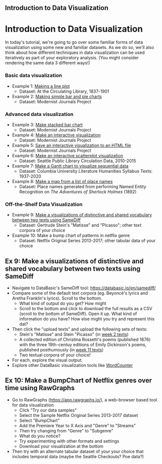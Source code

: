 ## Introduction to Data Visualization

# Introduction to Data Visualization

In today's tutorial, we're going to go over some familiar forms of data visualization using some new and familiar datasets. As we do so, we'll also think about how different techniques in data visualization can be used iteratively as part of your exploratory analysis. (You might consider rendering the same data 3 different ways!)

### Basic data visualization

+ Example 1: [Making a line plot](#scrollTo=6fWu_GQeQJEp)
    + Dataset: At the Circulating Library, 1837-1901
+ Example 2: [Making simple bar and pie charts](#scrollTo=APZYKu1UQJEw)
    + Dataset: Modernist Journals Project

### Advanced data visualization

+ Example 3: [Make stacked bar chart](#scrollTo=gf2-bS5TQJEz)
    + Dataset: Modernist Journals Project
+ Example 4: [Make an interactive visualization](#scrollTo=UdprD16kQJE2) 
    + Dataset: Modernist Journals Project
+ Example 5: [Save an interactive visualization to an HTML file](#scrollTo=bwCBHYaWQJE2) 
    + Dataset: Modernist Journals Project
+ Example 6: [Make an interactive scatterplot visualization](#scrollTo=CLumOo-hQJE3)
    + Dataset: Seattle Public Library Circulation Data, 2010-2015
+ Example 7: [Make a Gantt chart to visualize sequential data](#scrollTo=clSgi2WqQJE4)
    + Dataset: Columbia University Literature Humanities Syllabus Texts: 1937-2020
+ Example 8: [Make a map from a list of place names](#scrollTo=nTisDrstQJE5)
    + Dataset: Place names generated from performing Named Entity Recognition on *The Adventures of Sherlock Holmes* (1892)

### Off-the-Shelf Data Visualization

+ Example 9: [Make a visualizations of distinctive and shared vocabulary between two texts using SameDiff](#scrollTo=IzWBsmVibkUP)
    + Dataset: Gertrude Stein's "Matisse" and "Picasso"; other text corpora of your choice
+ Example 10: Make a bump chart of patterns in netflix genre
    + Dataset: Netflix Original Series 2013-2017;  other tabular data of your choice


## Ex 9: Make a visualizations of distinctive and shared vocabulary between two texts using SameDiff

+ Navigate to DataBasic's SameDiff tool: https://databasic.io/en/samediff/
+ Compare some of the default text corpora (eg. Beyoncé's lyrics and Aretha Franklin's lyrics). Scroll to the bottom. 
    + What kind of output do you get? How might
    + Scroll to the bottom and click to download the full results as a CSV (scroll to the bottom of SameDiff). Open it up. What kind of information do you have? How else might you try and represent this dat?
+ Then click the "upload texts" and upload the following sets of texts:
    + Stein's "Matisse" and Stein "Picasso" (in [week 2 texts](https://github.com/sceckert/Data-and-Culture-Fall-2024/tree/main/_week2))
    + A collected edition of Christina Rossetti's poems (published 1876) with the three 19th-centuy editions of Emily Dickinson's poems, published posthumously (in [week 11 texts](https://github.com/sceckert/Data-and-Culture-Fall-2024/tree/main/_week11))
    + Two textual corpora of your choice!
+ For each, explore the visual output. 
+ Explore other DataBasic visualization tools like [WordCounter](https://databasic.io/en/wordcounter/)



## Ex 10: Make a BumpChart of Netflix genres over time using RawGraphs

+ Go to RawGraphs (https://app.rawgraphs.io/), a web-browser based tool for data visualization 
    + Click "Try our data samples"
    + Select the Sample Netflix Original Series 2013-2017 dataset
    + Select "BumpChart"
    + Add the Premiere Year to X Axis and "Genre" to "Streams"
    + Then try changing from "Genre" to "Subgenre"
    + What do you notice?
    + Try experimenting with other formats and settings
    + Download your visualization at the bottom
+ Then try with an alternate tabular dataset of your your choice that includes temporal data (maybe the Seattle Checkouts? Poe data?) 



